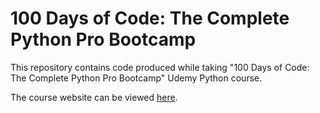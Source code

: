 # 100 Days of Code: The Complete Python Pro Bootcamp

This repository contains code produced while taking "100 Days of Code: The Complete Python Pro Bootcamp" Udemy Python course.

The course website can be viewed [here](https://www.udemy.com/course/100-days-of-code/?couponCode=KEEPLEARNING).

